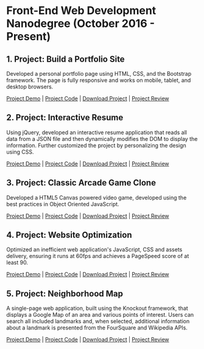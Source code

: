 # Front-End Web Development Nanodegree (October 2016 - Present)

## 1. Project: Build a Portfolio Site
Developed a personal portfolio page using HTML, CSS, and the Bootstrap framework. The page is fully responsive and works on mobile, tablet, and desktop browsers.

[Project Demo](https://manishbisht.github.io/Udacity/FrontEnd%20Web%20Developer%20Nanodegree/P1%20-%20Build%20a%20Portfolio%20Site/) | [Project Code](https://github.com/manishbisht/Udacity/tree/master/FrontEnd%20Web%20Developer%20Nanodegree/P1%20-%20Build%20a%20Portfolio%20Site) | [Download Project](https://udacity-github-sync-content.s3.amazonaws.com/_submissions/247110_pufph.zip) | [Project Review](https://review.udacity.com/#!/reviews/247110/shared)
 
## 2. Project: Interactive Resume
Using jQuery, developed an interactive resume application that reads all data from a JSON file and then dynamically modifies the DOM to display the information. Further customized the project by personalizing the design using CSS.

[Project Demo](https://manishbisht.github.io/Udacity/FrontEnd%20Web%20Developer%20Nanodegree/P2%20-%20Online%20Resume) | [Project Code](https://github.com/manishbisht/Udacity/tree/master/FrontEnd%20Web%20Developer%20Nanodegree/P2%20-%20Online%20Resume) | [Download Project](https://udacity-github-sync-content.s3.amazonaws.com/_submissions/247934_hok9e.zip) | [Project Review](https://review.udacity.com/#!/reviews/247934/shared)

## 3. Project: Classic Arcade Game Clone
Developed a HTML5 Canvas powered video game, developed using the best practices in Object Oriented JavaScript.

[Project Demo](https://manishbisht.github.io/Udacity/FrontEnd%20Web%20Developer%20Nanodegree/P3%20-Classic%20Arcade%20Game/) | [Project Code](https://github.com/manishbisht/Udacity/tree/master/FrontEnd%20Web%20Developer%20Nanodegree/P3%20-Classic%20Arcade%20Game) | [Download Project](https://udacity-github-sync-content.s3.amazonaws.com/_submissions/263069_vcily.zip) | [Project Review](https://review.udacity.com/#!/reviews/263069/shared)

## 4. Project: Website Optimization
Optimized an inefficient web application's JavaScript, CSS and assets delivery, ensuring it runs at 60fps and achieves a PageSpeed score of at least 90.

[Project Demo](https://manishbisht.github.io/Udacity/FrontEnd%20Web%20Developer%20Nanodegree/P4%20-Website%20Optimization/) | [Project Code](https://github.com/manishbisht/Udacity/tree/master/FrontEnd%20Web%20Developer%20Nanodegree/P4%20-Website%20Optimization) | [Download Project](https://udacity-github-sync-content.s3.amazonaws.com/_submissions/268234_xqda4.zip) | [Project Review](https://review.udacity.com/#!/reviews/268234/shared)

## 5. Project: Neighborhood Map
A single-page web application, built using the Knockout framework, that displays a Google Map of an area and various points of interest. Users can search all included landmarks and, when selected, additional information about a landmark is presented from the FourSquare and Wikipedia APIs.

[Project Demo](http://manishbisht.github.io/Udacity/FrontEnd%20Web%20Developer%20Nanodegree/P5%20-%20Neighborhood%20Map) | [Project Code](https://github.com/manishbisht/Udacity/tree/master/FrontEnd%20Web%20Developer%20Nanodegree/P5%20-%20Neighborhood%20Map) | [Download Project](https://udacity-github-sync-content.s3.amazonaws.com/_submissions/274614_ohrmr.zip) | [Project Review](https://review.udacity.com/#!/reviews/274614/shared) 